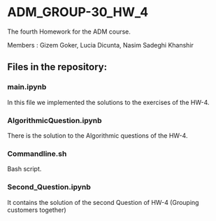 # ADM_GROUP-30_HW_4

The fourth Homework for the ADM course.

Members : Gizem Goker, Lucia Dicunta, Nasim Sadeghi Khanshir

## Files in the repository:

### main.ipynb
In this file we implemented the solutions to the exercises of the HW-4.
### AlgorithmicQuestion.ipynb
There is the solution to the Algorithmic questions of the HW-4.
### Commandline.sh
Bash script.
### Second_Question.ipynb
It contains the solution of the second Question of HW-4 (Grouping customers together)
